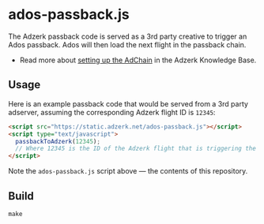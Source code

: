 # ados-passback.js

The Adzerk passback code is served as a 3rd party creative to trigger an Ados
passback. Ados will then load the next flight in the passback chain.

* Read more about [setting up the AdChain][adchain] in the Adzerk Knowledge Base.

## Usage

Here is an example passback code that would be served from a 3rd party adserver,
assuming the corresponding Adzerk flight ID is `12345`:

```html
<script src="https://static.adzerk.net/ados-passback.js"></script>
<script type="text/javascript">
  passbackToAdzerk(12345);
  // Where 12345 is the ID of the Adzerk flight that is triggering the passback
</script>
```

Note the `ados-passback.js` script above &mdash; the contents of this repository.

## Build

```
make
```

[adchain]: https://dev.adzerk.com/docs/setting-up-adchain
